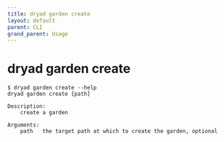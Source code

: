 ```yaml
---
title: dryad garden create
layout: default
parent: CLI
grand_parent: Usage
---
```


# dryad garden create

```
$ dryad garden create --help
dryad garden create [path]

Description:
    create a garden

Arguments:
    path   the target path at which to create the garden, optional
```